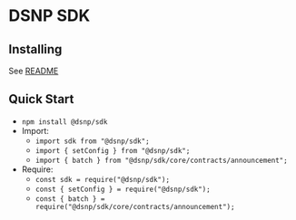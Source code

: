 # DSNP SDK

## Installing

See [README](https://github.com/LibertyDSNP/sdk-ts/)

## Quick Start

- `npm install @dsnp/sdk`
- Import:
  - `import sdk from "@dsnp/sdk";`
  - `import { setConfig } from "@dsnp/sdk";`
  - `import { batch } from "@dsnp/sdk/core/contracts/announcement";`
- Require:
  - `const sdk = require("@dsnp/sdk");`
  - `const { setConfig } = require("@dsnp/sdk");`
  - `const { batch } = require("@dsnp/sdk/core/contracts/announcement");`
